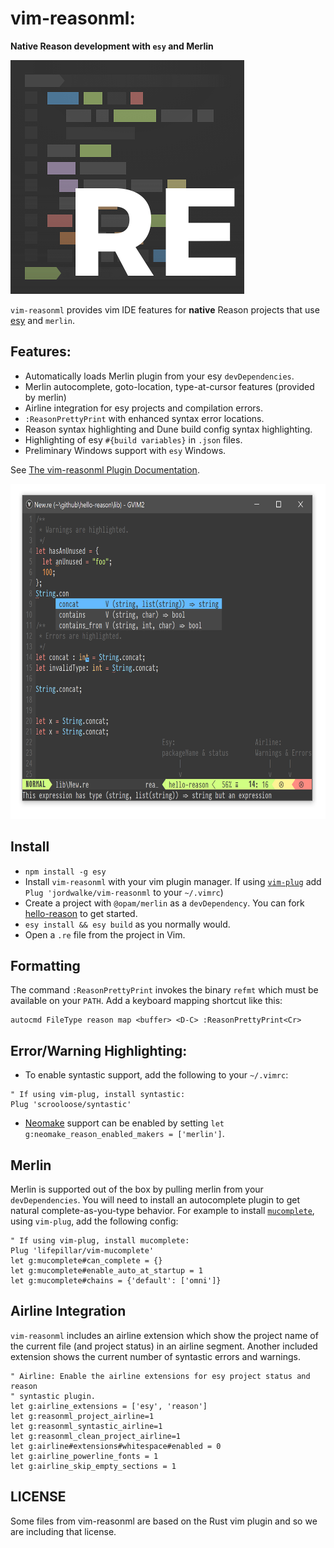 vim-reasonml:
=========================================

**Native Reason development with `esy` and Merlin**

<img width="374px" height="374px" src="./doc/vim-reasonml.png" />


`vim-reasonml` provides vim IDE features for **native** Reason projects that
use [esy](https://esy.sh) and `merlin`.

## Features:

- Automatically loads Merlin plugin from your esy `devDependencies`.
- Merlin autocomplete, goto-location, type-at-cursor features (provided by merlin)
- Airline integration for esy projects and compilation errors.
- `:ReasonPrettyPrint` with enhanced syntax error locations.
- Reason syntax highlighting and Dune build config syntax highlighting.
- Highlighting of esy `#{build variables}` in `.json` files.
- Preliminary Windows support with `esy` Windows.

See [The vim-reasonml Plugin Documentation](./doc/vim-reasonml.txt).

<img width="663px" height="536px" src="./doc/screenshot.png" />


## Install

- `npm install -g esy`
- Install `vim-reasonml` with your vim plugin manager. If using
  [`vim-plug`](https://github.com/junegunn/vim-plug) add `Plug 'jordwalke/vim-reasonml`
  to your `~/.vimrc`)
- Create a project with `@opam/merlin` as a `devDependency`. You can fork
  [hello-reason](https://github.com/esy-ocaml/hello-reason) to get started.
- `esy install && esy build` as you normally would.
- Open a `.re` file from the project in Vim.


## Formatting

The command `:ReasonPrettyPrint` invokes the binary `refmt` which must be
available on your `PATH`.  Add a keyboard mapping shortcut like this:

```vim
autocmd FileType reason map <buffer> <D-C> :ReasonPrettyPrint<Cr>
```

## Error/Warning Highlighting:
- To enable syntastic support, add the following to your `~/.vimrc`:

```
" If using vim-plug, install syntastic:
Plug 'scrooloose/syntastic'
```

- [Neomake](https://github.com/neomake/neomake) support can be enabled by setting
`let g:neomake_reason_enabled_makers = ['merlin']`.

## Merlin

Merlin is supported out of the box by pulling merlin from your
`devDependencies`. You will need to install an autocomplete plugin to get
natural complete-as-you-type behavior. For example to install
[`mucomplete`](https://github.com/lifepillar/vim-mucomplete), using `vim-plug`,
add the following config:

```vim
" If using vim-plug, install mucomplete:
Plug 'lifepillar/vim-mucomplete'
let g:mucomplete#can_complete = {}
let g:mucomplete#enable_auto_at_startup = 1
let g:mucomplete#chains = {'default': ['omni']}
```


## Airline Integration

`vim-reasonml` includes an airline extension which show the project name of the
current file (and project status) in an airline segment. Another included
extension shows the current number of syntastic errors and warnings.

```vim
" Airline: Enable the airline extensions for esy project status and reason
" syntastic plugin.
let g:airline_extensions = ['esy', 'reason']
let g:reasonml_project_airline=1
let g:reasonml_syntastic_airline=1
let g:reasonml_clean_project_airline=1
let g:airline#extensions#whitespace#enabled = 0
let g:airline_powerline_fonts = 1
let g:airline_skip_empty_sections = 1
```


## LICENSE

Some files from vim-reasonml are based on the Rust vim plugin and so we are including that license.
